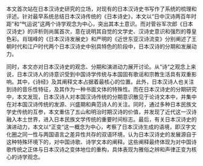 本文首次站在日本汉诗史研究的立场，对现有的日本汉诗史书写作了系统的梳理和评述。针对最早系统总结日本汉诗传统的《日本诗史》，本文以“日中汉诗两百年时距”和“气运说”这两个诗学观念为中心，突出其本土意识。而对菅谷军次郎《日本汉诗史》的评析则尚属首次，意在说明其自觉的文学史、汉诗史意识和强烈的尊皇色彩。肖瑞峰的《日本汉诗发展史》和严明的《近世东亚汉诗流变》分别阐述了王朝时代和江户时代两个日本汉诗史中别具特色的阶段中，日本汉诗的分期和发展动力。

同时，本文亦对日本汉诗史的观念、分期和演进动力展开讨论。从“诗“之观念上来说，日本汉诗人的诗意识受到中国诗学传统与本国固有歌谣和宗教生活具有双重影响。其中，《诗经》及其阐释文本占据着最核心的位置。此外，日本汉诗人也关注到诗的音乐性特征，及其作为一种书面文体的特殊性。而在日本汉诗史的分期研究中，本文发现，日本汉诗人对本国汉诗传统的分期意识散见于论诗文本中，并集中在对本国汉诗传统的发源、兴盛期和典范诗人的关注。同时，通过多种日本民族文学史传统的互参，本文重估了五山和明治时期汉诗的价值，并发现了近代这一汉诗融入本土世界，进入日本民族文学传统的重要时间标志。最后，有关日本汉诗史的演进动力，本文以“正变“这一概念为中心，考察了日本汉诗生成的语境，即汉字文化圈之同一性与两国语言之差异性共存的双语环境，认为日本汉诗史的发展源自于这种特殊环境下的，对中国诗歌、诗学文本的阐释。这些阐释最终体现为对中国诗歌传统之正体与日本汉诗之变体地位的重构，具体表现为雅俗之辨和声律正变为核心的诗学观念。